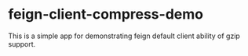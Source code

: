 # feign-client-compress-demo

This is a simple app for demonstrating feign default client ability of gzip
support.


